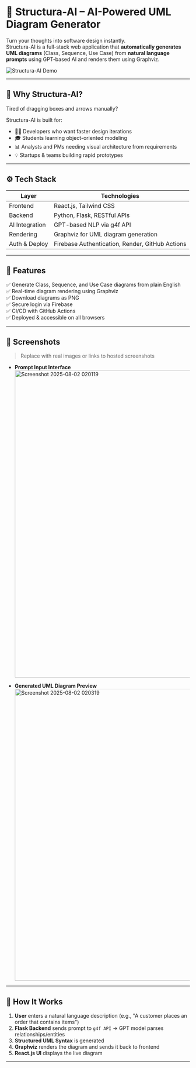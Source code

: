 # 🧠 Structura-AI – AI-Powered UML Diagram Generator

Turn your thoughts into software design instantly.  
Structura-AI is a full-stack web application that **automatically generates UML diagrams** (Class, Sequence, Use Case) from **natural language prompts** using GPT-based AI and renders them using Graphviz.

![Structura-AI Demo](https://structura-ai.onrender.com/) <!-- optional: demo gif -->

---

## 🚀 Why Structura-AI?

Tired of dragging boxes and arrows manually?

Structura-AI is built for:
- 🧑‍💻 Developers who want faster design iterations
- 🎓 Students learning object-oriented modeling
- 📊 Analysts and PMs needing visual architecture from requirements
- 💡 Startups & teams building rapid prototypes

---

## ⚙️ Tech Stack

| Layer          | Technologies                           |
|----------------|----------------------------------------|
| Frontend       | React.js, Tailwind CSS                 |
| Backend        | Python, Flask, RESTful APIs            |
| AI Integration | GPT-based NLP via g4f API              |
| Rendering      | Graphviz for UML diagram generation    |
| Auth & Deploy  | Firebase Authentication, Render, GitHub Actions |

---

## 🧩 Features

✅ Generate Class, Sequence, and Use Case diagrams from plain English  
✅ Real-time diagram rendering using Graphviz  
✅ Download diagrams as PNG  
✅ Secure login via Firebase  
✅ CI/CD with GitHub Actions  
✅ Deployed & accessible on all browsers

---

## 📸 Screenshots

> Replace with real images or links to hosted screenshots

- **Prompt Input Interface**
  <img width="1898" height="840" alt="Screenshot 2025-08-02 020119" src="https://github.com/user-attachments/assets/6860d417-0b0d-4160-8986-03082d7f100d" />

- **Generated UML Diagram Preview**
  <img width="1888" height="798" alt="Screenshot 2025-08-02 020319" src="https://github.com/user-attachments/assets/523d76aa-7c1a-4225-a3bc-ecd8592da3b9" />


---

## 🧪 How It Works

1. **User** enters a natural language description (e.g., "A customer places an order that contains items")
2. **Flask Backend** sends prompt to `g4f API` → GPT model parses relationships/entities
3. **Structured UML Syntax** is generated
4. **Graphviz** renders the diagram and sends it back to frontend
5. **React.js UI** displays the live diagram

---

